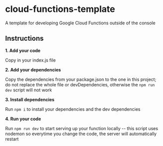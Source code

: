 # cloud-functions-template
A template for developing Google Cloud Functions outside of the console


## Instructions

**1. Add your code**

  Copy in your index.js file

**2. Add your dependencies**

  Copy the dependencies from your package.json to the one in this project; do not replace the whole file or devDependencies, otherwise the `npm run dev` script will not work

**3. Install dependencies**

  Run `npm i` to install your dependencies and the dev dependencies

**4. Run your code**

  Run `npm run dev` to start serving up your function locally -- this script uses nodemon so everytime you change the code, the server will automatically restart
